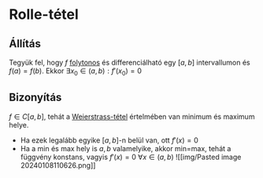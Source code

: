 # Rolle-tétel

## Állítás
Tegyük fel, hogy $f$ [folytonos](fuggveny-folytonossag.md) és differenciálható egy $[a, b]$ intervallumon és $f(a)=f(b)$. Ekkor $\exists x_0 \in (a, b): f'(x_0)=0$ 

## Bizonyítás
$f \in C[a, b]$, tehát a [Weierstrass-tétel](weierstrass-tetel.md) értelmében van minimum és maximum helye.
- Ha ezek legalább egyike $[a, b]$-n belül van, ott $f'(x)=0$ 
- Ha a min és max hely is $a, b$ valamelyike, akkor min=max, tehát a függvény konstans, vagyis $f'(x)=0$ $\forall x \in (a, b)$
![[img/Pasted image 20240108110626.png]]
